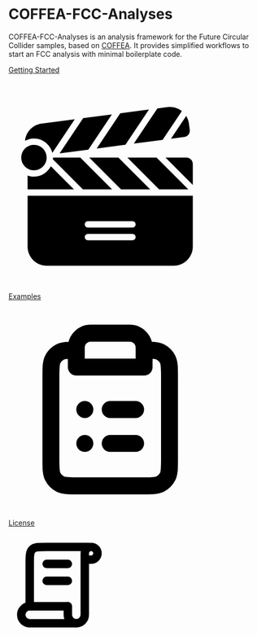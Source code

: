 # COFFEA-FCC-Analyses

COFFEA-FCC-Analyses is an analysis framework for the Future Circular Collider samples, based on [COFFEA](https://coffea-hep.readthedocs.io/en/latest/). It provides simplified workflows to start an FCC analysis with minimal boilerplate code.


<div>
<div class="m-2 grid grid-cols-2 p-2">
  <!-- Card: Getting Started -->
  <a href="https://coffea-fcc-analyses.readthedocs.io/en/latest/getting-started/index.html">
    <div class="m-2 flex flex-col bg-cyan-800 p-1 transition delay-150 ease-in-out hover:scale-105 hover:bg-slate-400">
      <div class="py-2">
	<p class="text-center text-3xl font-bold text-black">Getting Started</p>
      </div>
      <div class="flex items-center justify-center">
	<svg version="1.1" id="Uploaded to svgrepo.com" xmlns="http://www.w3.org/2000/svg" xmlns:xlink="http://www.w3.org/1999/xlink" width="400px" height="400px" viewBox="0 0 32 32" xml:space="preserve">
	  <path
	    class="stone_een"
	    d="M17.707,17l-5-5h4.586l5,5H17.707z M4,15c-0.353,0-0.686-0.072-1-0.184V17h7.293l-3.635-3.635
	C6.159,14.332,5.163,15,4,15z M27.659,8.761c0.547-0.072,0.933-0.574,0.861-1.121l-0.13-0.992c-0.057-0.436-0.214-0.832-0.432-1.184
	l-2.392,3.573L27.659,8.761z M24.247,9.21l3.025-4.518c-0.516-0.409-1.161-0.655-1.853-0.655c-0.13,0-0.261,0.008-0.394,0.026
	l-1.6,0.21L19.72,9.806L24.247,9.21z M28.293,17l-5-5h-4.586l5,5H28.293z M16.293,17l-5-5h-0.662H7c0,0.091-0.014,0.177-0.025,0.264
	L11.707,17H16.293z M6,12c0-1.105-0.895-2-2-2s-2,0.895-2,2c0,1.105,0.895,2,2,2S6,13.105,6,12z M3,18h26v8c0,1.657-1.343,3-3,3H6
	c-1.657,0-3-1.343-3-3V18z M12,22.5c0,0.276,0.224,0.5,0.5,0.5h7c0.276,0,0.5-0.224,0.5-0.5S19.776,22,19.5,22h-7
	C12.224,22,12,22.224,12,22.5z M12,24.5c0,0.276,0.224,0.5,0.5,0.5h7c0.276,0,0.5-0.224,0.5-0.5S19.776,24,19.5,24h-7
	C12.224,24,12,24.224,12,24.5z M28,12h-3.293L29,16.293V13C29,12.448,28.552,12,28,12z M18.401,9.98l3.706-5.535l-4.525,0.593
	l-3.708,5.538L18.401,9.98z M12.555,10.75l3.709-5.539L11.74,5.803l-3.706,5.542L12.555,10.75z M6.894,11.25l3.527-5.274
	L5.195,6.661c-1.417,0.186-2.468,1.334-2.593,2.7C3.021,9.138,3.492,9,4,9C5.396,9,6.559,9.958,6.894,11.25z"
	  />
	</svg>
      </div>
    </div>
  </a>
  <!-- Card: Examples -->
  <a href="https://coffea-fcc-analyses.readthedocs.io/en/latest/examples/index.html">
    <div class="m-2 flex flex-col bg-cyan-800 p-1 transition delay-150 ease-in-out hover:scale-105 hover:bg-slate-400">
      <div class="py-2">
	<p class="text-center text-3xl font-bold text-black">Examples</p>
      </div>
      <div class="flex items-center justify-center">
	<svg width="400px" height="400px" viewBox="0 0 24 24" fill="none" xmlns="http://www.w3.org/2000/svg">
	  <path d="M8 5.00005C7.01165 5.00082 6.49359 5.01338 6.09202 5.21799C5.71569 5.40973 5.40973 5.71569 5.21799 6.09202C5 6.51984 5 7.07989 5 8.2V17.8C5 18.9201 5 19.4802 5.21799 19.908C5.40973 20.2843 5.71569 20.5903 6.09202 20.782C6.51984 21 7.07989 21 8.2 21H15.8C16.9201 21 17.4802 21 17.908 20.782C18.2843 20.5903 18.5903 20.2843 18.782 19.908C19 19.4802 19 18.9201 19 17.8V8.2C19 7.07989 19 6.51984 18.782 6.09202C18.5903 5.71569 18.2843 5.40973 17.908 5.21799C17.5064 5.01338 16.9884 5.00082 16 5.00005M8 5.00005V7H16V5.00005M8 5.00005V4.70711C8 4.25435 8.17986 3.82014 8.5 3.5C8.82014 3.17986 9.25435 3 9.70711 3H14.2929C14.7456 3 15.1799 3.17986 15.5 3.5C15.8201 3.82014 16 4.25435 16 4.70711V5.00005M15 12H12M15 16H12M9 12H9.01M9 16H9.01" stroke="#000000" stroke-width="2" stroke-linecap="round" stroke-linejoin="round" />
	</svg>
      </div>
    </div>
  </a>
</div>
<div class="m-2 p-2">
  <!-- Card: Getting Started -->
  <a href="https://coffea-fcc-analyses.readthedocs.io/en/latest/license.html">
    <div class="m-2 flex flex-col bg-cyan-800 p-1 transition delay-150 ease-in-out hover:scale-105 hover:bg-slate-400">
      <div class="py-2">
	<p class="text-center text-3xl font-bold text-black">License</p>
      </div>
      <div class="flex items-center justify-center">
	<svg width="200px" height="200px" viewBox="0 0 24 24" fill="none" xmlns="http://www.w3.org/2000/svg">
	  <path d="M19 3H9V3C7.11438 3 6.17157 3 5.58579 3.58579C5 4.17157 5 5.11438 5 7V10.5V17" stroke="#000000" stroke-width="2" stroke-linecap="round" stroke-linejoin="round" />
	  <path d="M14 17V19C14 20.1046 14.8954 21 16 21V21C17.1046 21 18 20.1046 18 19V9V4.5C18 3.67157 18.6716 3 19.5 3V3C20.3284 3 21 3.67157 21 4.5V4.5C21 5.32843 20.3284 6 19.5 6H18.5" stroke="#000000" stroke-width="2" stroke-linecap="round" stroke-linejoin="round" />
	  <path d="M16 21H5C3.89543 21 3 20.1046 3 19V19C3 17.8954 3.89543 17 5 17H14" stroke="#000000" stroke-width="2" stroke-linecap="round" stroke-linejoin="round" />
	  <path d="M9 7H14" stroke="#000000" stroke-width="2" stroke-linecap="round" stroke-linejoin="round" />
	  <path d="M9 11H14" stroke="#000000" stroke-width="2" stroke-linecap="round" stroke-linejoin="round" />
	</svg>
      </div>
    </div>
  </a>
</div>
</div>
